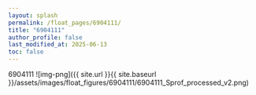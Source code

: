 ```yaml
---
layout: splash
permalink: /float_pages/6904111/
title: "6904111"
author_profile: false
last_modified_at: 2025-06-13
toc: false
---
```

 
6904111
![img-png]({{ site.url }}{{ site.baseurl }}/assets/images/float_figures/6904111/6904111_Sprof_processed_v2.png)